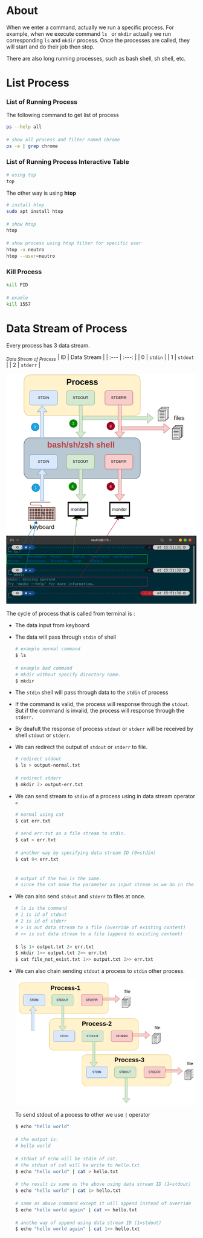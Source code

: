 # About
When we enter a command, actually we run a specific process. 
For example, when we execute command <code>ls </code> or <code>mkdir</code> actually we run corresponding <code>ls</code> and <code>mkdir</code> process. Once the processes are called, they will start and do their job then stop.

There are also long running processes, such as bash shell, sh shell, etc.

# List Process


### List of Running Process
The following command to get list of process
```bash
ps --help all

# show all process and filter named chrome
ps -e | grep chrome
```

### List of Running Process Interactive Table
```bash
# using top
top
```

The other way is using **htop**
```bash
# install htop
sudo apt install htop

# show htop
htop

# show process using htop filter for specific user
htop -u neutro
htop --user=neutro 
```

### Kill Process

```bash
kill PID

# examle
kill 1557
```

# Data Stream of Process
Every process has 3 data stream.

<sub>*Data Stream of Process*</sub>
| ID        | Data Stream     |
| :---        |     :---:     | 
| 0     | <code>stdin</code>  | 
| 1     | <code>stdout</code> |
| 2     | <code>stderr</code> |


<img src="images/stdin-stdout-stderr.png" alt="" />

The cycle of process that is called from terminal is :
- The data input from keyboard
- The data will pass through <code>stdin</code> of shell
    ```bash
    # example normal command
    $ ls

    # example bad command
    # mkdir without specify directory name.
    $ mkdir
    ```
- The <code>stdin</code> shell will pass through data to the <code>stdin</code> of process
- If the command is valid, the process will response through the <code>stdout</code>. But if the command is invalid, the process will response through the <code>stderr</code>.

- By deafult the response of process <code>stdout</code> or <code>stderr</code> will be received by shell <code>stdout</code> or <code>stderr</code>. 

- We can redirect the output of <code>stdout</code> or <code>stderr</code> to file.
    ```bash
    # redirect stdout
    $ ls > output-normal.txt

    # redirect stderr
    $ mkdir 2> output-err.txt
    ```

- We can send stream to <code>stdin</code> of a process using in data stream operator <code> < </code>
    ```bash
    # normal using cat
    $ cat err.txt

    # send err.txt as a file stream to stdin.
    $ cat < err.txt

    # another way by specifying data stream ID (0=stdin)
    $ cat 0< err.txt
    

    # output of the two is the same. 
    # since the cat make the parameter as input stream as we do in the second way.
    ```

- We can also send <code>stdout</code> and <code>stderr</code> to files at once.
    ```bash
    # ls is the command
    # 1 is id of stdout
    # 2 is id of stderr
    # > is out data stream to a file (override of existing content)
    # >> is out data stream to a file (append to existing content)

    $ ls 1> output.txt 2> err.txt
    $ mkdir 1>> output.txt 2>> err.txt
    $ cat file_not_exist.txt 1>> output.txt 2>> err.txt
    ```

- We can also chain sending <code>stdout</code> a process to <code>stdin</code> other process.

    <img src="images/pipe-data-stream.png" alt=""/>

    To send stdout of a pocess to other we use <code>|</code> operator

    ```bash
    $ echo "hello world"
    
    # the output is: 
    # hello world

    # stdout of echo will be stdin of cat.
    # the stdout of cat will be write to hello.txt
    $ echo "hello world" | cat > hello.txt

    # the result is same as the above using data stream ID (1=stdout)
    $ echo "hello world" | cat 1> hello.txt

    # same as above command except it will append instead of override
    $ echo "hello world again" | cat >> hello.txt

    # anothe way of append using data stream ID (1=stdout)
    $ echo "hello world again" | cat 1>> hello.txt
    ```